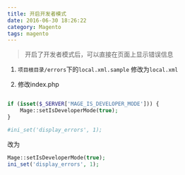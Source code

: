 ```yaml
---
title: 开启开发者模式
date: 2016-06-30 18:26:22
category: Magento
tags: magento
---
```


> 开启了开发者模式后，可以直接在页面上显示错误信息

1. `项目根目录/errors`下的`local.xml.sample` 修改为`local.xml`

2. 修改index.php

``` php

if (isset($_SERVER['MAGE_IS_DEVELOPER_MODE'])) {
    Mage::setIsDeveloperMode(true);
}

#ini_set('display_errors', 1);
```

改为

``` php
Mage::setIsDeveloperMode(true);
ini_set('display_errors', 1);
```